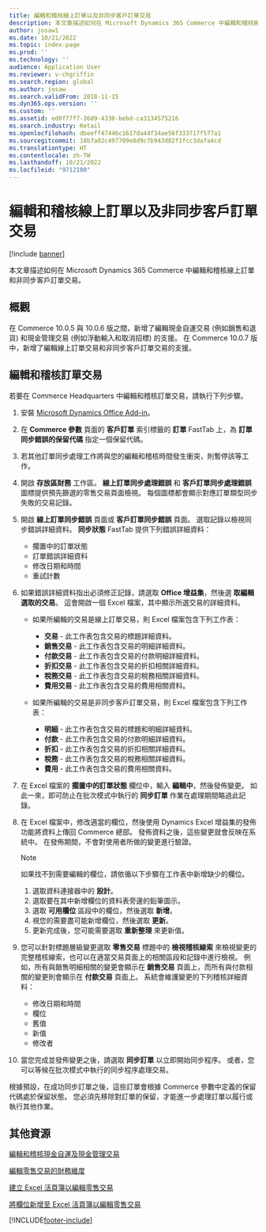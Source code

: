 ```yaml
---
title: 編輯和稽核線上訂單以及非同步客戶訂單交易
description: 本文章描述如何在 Microsoft Dynamics 365 Commerce 中編輯和稽核線上訂單和非同步客戶訂單交易。
author: josaw1
ms.date: 10/21/2022
ms.topic: index-page
ms.prod: ''
ms.technology: ''
audience: Application User
ms.reviewer: v-chgriffin
ms.search.region: global
ms.author: josaw
ms.search.validFrom: 2018-11-15
ms.dyn365.ops.version: ''
ms.custom: ''
ms.assetid: ed0f77f7-3609-4330-bebd-ca3134575216
ms.search.industry: Retail
ms.openlocfilehash: dbeeff47446c1617da44f34ae56f333717f577a1
ms.sourcegitcommit: 18b7a02c497709e8d9c7b943d82f1fcc3dafa4cd
ms.translationtype: HT
ms.contentlocale: zh-TW
ms.lasthandoff: 10/21/2022
ms.locfileid: "9712100"
---
```

# <a name="edit-and-audit-online-order-and-asynchronous-customer-order-transactions"></a>編輯和稽核線上訂單以及非同步客戶訂單交易

[!include [banner](../includes/banner.md)]

本文章描述如何在 Microsoft Dynamics 365 Commerce 中編輯和稽核線上訂單和非同步客戶訂單交易。

## <a name="overview"></a>概觀

在 Commerce 10.0.5 與 10.0.6 版之間，新增了編輯現金自運交易 (例如銷售和退貨) 和現金管理交易 (例如浮動輸入和取消招標) 的支援。 在 Commerce 10.0.7 版中，新增了編輯線上訂單交易和非同步客戶訂單交易的支援。

## <a name="edit-and-audit-order-transactions"></a>編輯和稽核訂單交易

若要在 Commerce Headquarters 中編輯和稽核訂單交易，請執行下列步驟。

1. 安裝 [Microsoft Dynamics Office Add-in](https://appsource.microsoft.com/product/office/WA104379629?tab=Overview)。
1. 在 **Commerce 參數** 頁面的 **客戶訂單** 索引標籤的 **訂單** FastTab 上，為 **訂單同步錯誤的保留代碼** 指定一個保留代碼。
2. 若其他訂單同步處理工作將與您的編輯和稽核時間發生衝突，則暫停該等工作。
3. 開啟 **存放區財務** 工作區。 **線上訂單同步處理錯誤** 和 **客戶訂單同步處理錯誤** 圖標提供預先篩選的零售交易頁面檢視。 每個圖標都會顯示對應訂單類型同步失敗的交易記錄。
4. 開啟 **線上訂單同步錯誤** 頁面或 **客戶訂單同步錯誤** 頁面。 選取記錄以檢視同步錯誤詳細資料。 **同步狀態** FastTab 提供下列錯誤詳細資料：

    - 擱置中的訂單狀態
    - 訂單錯誤詳細資料
    - 修改日期和時間
    - 重試計數

1. 如果錯誤詳細資料指出必須修正記錄，請選取 **Office 增益集**，然後選 **取編輯選取的交易**。 這會開啟一個 Excel 檔案，其中顯示所選交易的詳細資料。

    - 如果所編輯的交易是線上訂單交易，則 Excel 檔案包含下列工作表：

        - **交易** - 此工作表包含交易的標題詳細資料。
        - **銷售交易** - 此工作表包含交易的明細詳細資料。
        - **付款交易** - 此工作表包含交易的付款明細詳細資料。
        - **折扣交易** - 此工作表包含交易的折扣相關詳細資料。
        - **稅務交易** - 此工作表包含交易的稅務相關詳細資料。
        - **費用交易** - 此工作表包含交易的費用相關資料。

    - 如果所編輯的交易是非同步客戶訂單交易，則 Excel 檔案包含下列工作表：

        - **明細** - 此工作表包含交易的標題和明細詳細資料。
        - **付款** - 此工作表包含交易的付款明細詳細資料。
        - **折扣** - 此工作表包含交易的折扣相關詳細資料。
        - **稅務** - 此工作表包含交易的稅務相關詳細資料。
        - **費用** - 此工作表包含交易的費用相關資料。

1. 在 Excel 檔案的 **擱置中的訂單狀態** 欄位中，輸入 **編輯中**，然後發佈變更。 如此一來，即可防止在批次模式中執行的 **同步訂單** 作業在處理期間略過此記錄。
1. 在 Excel 檔案中，修改適當的欄位，然後使用 Dynamics Excel 增益集的發佈功能將資料上傳回 Commerce 總部。 發佈資料之後，這些變更就會反映在系統中。 在發佈期間，不會對使用者所做的變更進行驗證。
    > [!NOTE]
    > 如果找不到需要編輯的欄位，請依循以下步驟在工作表中新增缺少的欄位。
    >   1. 選取資料連接器中的 **設計**。
    >   1. 選取要在其中新增欄位的資料表旁邊的鉛筆圖示。
    >   1. 選取 **可用欄位** 區段中的欄位，然後選取 **新增**。
    >   1. 視您的需要盡可能新增欄位，然後選取 **更新**。
    >   1. 更新完成後，您可能需要選取 **重新整理** 來更新值。

3. 您可以針對標題層級變更選取 **零售交易** 標題中的 **檢視稽核線索** 來檢視變更的完整稽核線索，也可以在適當交易頁面上的相關區段和記錄中進行檢視。 例如，所有與銷售明細相關的變更會顯示在 **銷售交易** 頁面上，而所有與付款相關的變更則會顯示在 **付款交易** 頁面上。 系統會維護變更的下列稽核詳細資料：

    - 修改日期和時間
    - 欄位
    - 舊值
    - 新值
    - 修改者

1. 當您完成並發佈變更之後，請選取 **同步訂單** 以立即開始同步程序。 或者，您可以等候在批次模式中執行的同步程序處理交易。

根據預設，在成功同步訂單之後，這些訂單會根據 Commerce 參數中定義的保留代碼處於保留狀態。 您必須先移除對訂單的保留，才能進一步處理訂單以履行或執行其他作業。

## <a name="additional-resources"></a>其他資源

[編輯和稽核現金自運及現金管理交易](edit-cash-trans.md)

[編輯零售交易的財務維度](edit-financial-dim.md)

[建立 Excel 活頁簿以編輯零售交易](create-excel-edit.md)

[將欄位新增至 Excel 活頁簿以編輯零售交易](add-fields-excel.md)


[!INCLUDE[footer-include](../includes/footer-banner.md)]
